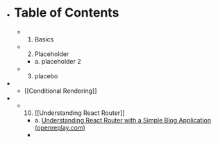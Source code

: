 - # Table of Contents
    - 1. Basics
    - 2. Placeholder
        - a. placeholder 2
    - 3. placebo
- 
    - [[Conditional Rendering]]
- 
    - 10. [[Understanding React Router]]
        - a. [Understanding React Router with a Simple Blog Application (openreplay.com)](https://blog.openreplay.com/understanding-react-router-with-a-simple-blog-application/)
        - 
